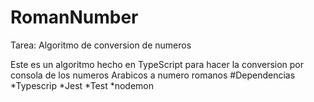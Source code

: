 # RomanNumber
Tarea: Algoritmo de conversion de numeros

Este es un algoritmo hecho en TypeScript para hacer la conversion por consola de los numeros Arabicos a numero romanos
#Dependencias
*Typescrip
*Jest
*Test
*nodemon
